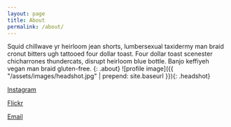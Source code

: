 ```yaml
---
layout: page
title: About
permalink: /about/
---
```


Squid chillwave yr heirloom jean shorts, lumbersexual taxidermy man braid cronut bitters ugh tattooed four dollar toast. Four dollar toast scenester chicharrones thundercats, disrupt heirloom blue bottle. Banjo keffiyeh vegan man braid gluten-free.
{: .about}
![profile image]({{ "/assets/images/headshot.jpg" | prepend: site.baseurl }}){: .headshot}

<div class="social_links">
  <a target='_blank' href='https://www.instagram.com/AlessioRLoreti/'><i class='fa fa-instagram'></i>Instagram</a>

  <a target='_blank' href='https://www.flickr.com/photos/alessiorloreti'><i class='fa fa-flickr'></i>Flickr</a>

  <a href='mailto:alessiorloreti@gmail.com?Subject=Hello'><i class="fa fa-envelope"></i>Email</a>
</div>
